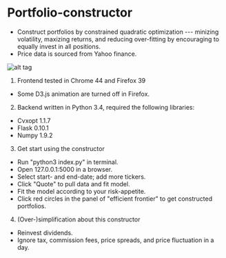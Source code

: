 # Portfolio-constructor
 * Construct portfolios by constrained quadratic optimization --- minizing volatility, maxizing returns, and reducing over-fitting by encouraging to equally invest in all positions.
 * Price data is sourced from Yahoo finance.

![alt tag](https://cloud.githubusercontent.com/assets/6327275/8896824/9c7bf642-33bc-11e5-9e01-02880054d53d.png)

1. Frontend tested in Chrome 44 and Firefox 39
 * Some D3.js animation are turned off in Firefox.

2. Backend written in Python 3.4, required the following libraries:
 * Cvxopt 1.1.7
 * Flask 0.10.1
 * Numpy 1.9.2

3. Get start using the constructor
 * Run "python3 index.py" in terminal.
 * Open 127.0.0.1:5000 in a browser.
 * Select start- and end-date; add more tickers.
 * Click "Quote" to pull data and fit model.
 * Fit the model according to your risk-appetite.
 * Click red circles in the panel of "efficient frontier" to get constructed portfolios.

4. (Over-)simplification about this constructor
 * Reinvest dividends.
 * Ignore tax, commission fees, price spreads, and price fluctuation in a day.
